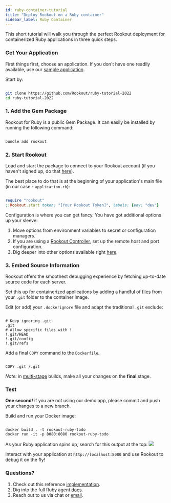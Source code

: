 ```yaml
---
id: ruby-container-tutorial
title: "Deploy Rookout on a Ruby container"
sidebar_label: Ruby Container
---
```

This short tutorial will walk you through the perfect Rookout deployment for containerized Ruby applications in three quick steps.

### Get Your Application

First things first, choose an application.
If you don't have one readily available, use our [sample application](https://github.com/Rookout/ruby-tutorial-2022).  

Start by:

```bash

git clone https://github.com/Rookout/ruby-tutorial-2022
cd ruby-tutorial-2022

```

### 1. Add the Gem Package

Rookout for Ruby is a public Gem Package.
It can easily be installed by running the following command:

```bash

bundle add rookout

```

### 2. Start Rookout

Load and start the package to connect to your Rookout account (if you haven't signed up, do that [here](https://app.rookout.com/#mode=signUp)).

The best place to do that is at the beginning of your application's main file (in our case - `application.rb`):

```ruby

require "rookout"
::Rookout.start token: "[Your Rookout Token]", labels: {env: "dev"}

```

<div className="rookout-org-info" />

Configuration is where you can get fancy. You have got additional options up your sleeve:

1.  Move options from environment variables to secret or configuration managers.
2.  If you are using a [Rookout Controller](etl-controller-intro.md), set up the remote host and port configuration.
3.  Dig deeper into other options available right [here](ruby-setup.md#sdk-api).

### 3. Embed Source Information

Rookout offers the smoothest debugging experience by fetching up-to-date source code for each server.

Set this up for containerized applications by adding a handful of [files](https://www.rookout.com/blog/embedding-source-code-version-information-in-docker-images/) from your `.git` folder to the container image.

Edit (or add) your `.dockerignore` file and adapt the traditional `.git` exclude:

```ignore

# Keep ignoring .git
.git
# Allow specific files with !
!.git/HEAD
!.git/config
!.git/refs

```

Add a final `COPY` command to the `Dockerfile`.

```docker

COPY .git /.git

```

_Note:_ in [multi-stage](https://docs.docker.com/develop/develop-images/multistage-build/) builds, make all your changes on the **final** stage.

### Test

**One second!** if you are not using our demo app, please commit and push your changes to a new branch.

Build and run your Docker image:

```

docker build . -t rookout-ruby-todo
docker run -it -p 8080:8080 rookout-ruby-todo

```

As your Ruby application spins up, search for this output at the top:
<img src="/img/screenshots/ruby_success.png" />

Interact with your application at `http://localhost:8080` and use Rookout to debug it on the fly!

### Questions?

1.  Check out this reference [implementation](https://github.com/Rookout/ruby-tutorial-2022/compare/configure-rookout).
2.  Dig into the full Ruby agent [docs](ruby-setup.md).
3.  Reach out to us via chat or [email](mailto:support@rookout.com).
